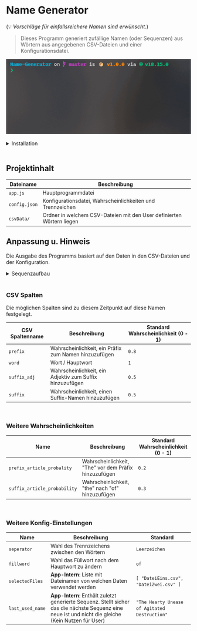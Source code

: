 # Name Generator
(💡 *Vorschläge für einfallsreichere Namen sind erwünscht.*) <br>

> Dieses Programm generiert zufällige Namen (oder Sequenzen) aus Wörtern aus angegebenen CSV-Dateien und einer Konfigurationsdatei.<br>

![example](media/example.gif)


<details closed>
<summary>Installation</summary>

1. Sicherstellen das [Git](https://git-scm.com/downloads) (zum herunterladen des Projektes) und [Node.js](https://nodejs.org/en/download) (zur Ausführung des Projektes) installiert sind.
   -  Um die erfolgreiche Installation der Programm zu überprüfen kann folgendes in die Konsole eingeben werden  (*Versionszahlen können variieren*):
      -  **Git**-Installation überprüfen:
            ```bash
            git --version

            # erwartete Ausgabe:
            # git version 2.37.2.windows.2
            ```
      -  **Node.Js**-Installation überprüfen:
            ```bash
            node --version

            # erwartete Ausgabe:
            # v18.15.0
            ```
2. Mit Powershell oder CMD in den Pfad navigieren in dem diese App installiert werden soll, z.B: `C:\Users\<username>\Documents`
3. In der geöffneten Konsole (Powershell oder CMD) diesen Befehl einfügen:
    ```bash
    git clone https://github.com/Suppenterrine/Name-Generator.git
    ```
4. In das neu angelegte Verzeichnis wechseln:
    ```bash
    cd Name-Generator
    ```
   - Wenn der Pfad vom aktuellen Verzeichnis eben so aussah: `C:\Users\<username>\Documents` sollte er danach so aussehen: `C:\Users\<username>\Documents\Name-Generator` 
5. Um die App auszuführen folgendes eingeben:
    ```bash
    node app.js --help
    ```

</details>
<br>

## Projektinhalt

| Dateiname  | Beschreibung |
| ----- | ---- |
| `app.js` | Hauptprogrammdatei |
| `config.json` | Konfigurationsdatei,  Wahrscheinlichkeiten und Trennzeichen |
| `csvData/` | Ordner in welchem CSV-Dateien mit den User definierten Wörtern liegen |

## Anpassung u. Hinweis

Die Ausgabe des Programms basiert auf den Daten in den CSV-Dateien und der Konfiguration.
<br>
<details closed>
<summary>Sequenzaufbau</summary>
Präfix Artikel -  0.2 <br>
Präfix - 0.8 <br>
Seperator - 1 <br>
Hauptwort - 1 <br>
Seperator - 1 <br>
Füllwort - 1 <br>
Suffix Artikel - 0.3 <br>
Seperator - 1 <br>
Suffix Adjektiv - 0.5 <br>
Seperator -  1 <br>
Suffix - 0.5 <br>
</details>
<br>

### **CSV Spalten** <br>
Die möglichen Spalten sind zu diesem Zeitpunkt auf diese Namen festgelegt.

| CSV Spaltenname | Beschreibung | Standard Wahrscheinlichkeit (0 - 1) |
| ----- | ---- | ---- |
|`prefix` | Wahrscheinlichkeit, ein Präfix zum Namen hinzuzufügen | `0.8` |
|`word` | Wort / Hauptwort | `1` |
|`suffix_adj` | Wahrscheinlichkeit, ein Adjektiv zum Suffix hinzuzufügen | `0.5` |
|`suffix` | Wahrscheinlichkeit, einen Suffix-Namen hinzuzufügen | `0.5` |

<br>

### **Weitere Wahrscheinlichkeiten** <br>
|Name | Beschreibung | Standard Wahrscheinlichkeit (0 - 1) |
| ----- | ---- | ---- |
| `prefix_article_probality` | Wahrscheinlichkeit, "The" vor dem Präfix hinzuzufügen | `0.2` |
| `suffix_article_probability` | Wahrscheinlichkeit, "the" nach "of" hinzuzufügen | `0.3` |

<br>

### **Weitere Konfig-Einstellungen** <br>
|Name | Beschreibung | Standard |
| ----- | ---- | ---- |
| `seperator` | Wahl des Trennzeichens zwischen den Wörtern | `Leerzeichen` |
| `fillword` | Wahl das Füllwort nach dem Hauptwort zu ändern | `of` |
| `selectedFiles` | **App-Intern**: Liste mit Dateinamen von welchen Daten verwendet werden | `[ "DateiEins.csv", "DateiZwei.csv" ]` |
| `last_used_name` | **App-Intern**: Enthält zuletzt generierte Sequenz. Stellt sicher das die nächste Sequenz eine neue ist und nicht die gleiche (Kein Nutzen für User) | `"The Hearty Unease of Agitated Destruction"` |